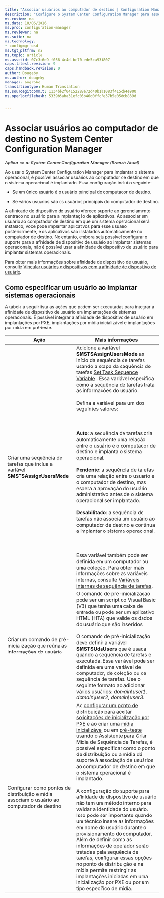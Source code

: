 ```yaml
---
title: "Associar usuários ao computador de destino | Configuration Manager"
description: "Configure o System Center Configuration Manager para associar os usuários a computadores de destino ao implantar sistemas operacionais."
ms.custom: na
ms.date: 10/06/2016
ms.prod: configuration-manager
ms.reviewer: na
ms.suite: na
ms.technology:
- configmgr-osd
ms.tgt_pltfrm: na
ms.topic: article
ms.assetid: 07c3c6d9-f056-4c4d-bc70-ede5ca933807
caps.latest.revision: 9
caps.handback.revision: 0
author: Dougeby
ms.author: dougeby
manager: angrobe
translationtype: Human Translation
ms.sourcegitcommit: 1134bb2f04152288e72d40b1b1083f415cb4e900
ms.openlocfilehash: 5339b5aba31efc06b46d0ffcfe37b5e05dcb839d


---
```

# <a name="associate-users-with-a-destination-computer-in-system-center-configuration-manager"></a>Associar usuários ao computador de destino no System Center Configuration Manager

*Aplica-se a: System Center Configuration Manager (Branch Atual)*

Ao usar o System Center Configuration Manager para implantar o sistema operacional, é possível associar usuários ao computador de destino em que o sistema operacional é implantado. Essa configuração inclui o seguinte:  

-   Se um único usuário é o usuário principal do computador de destino.  

-   Se vários usuários são os usuários principais do computador de destino.  

 A afinidade de dispositivo de usuário oferece suporte ao gerenciamento centrado no usuário para a implantação de aplicativos. Ao associar um usuário ao computador de destino em que um sistema operacional será instalado, você pode implantar aplicativos para esse usuário posteriormente, e os aplicativos são instalados automaticamente no computador de destino. No entanto, embora seja possível configurar o suporte para a afinidade de dispositivo de usuário ao implantar sistemas operacionais, não é possível usar a afinidade de dispositivo de usuário para implantar sistemas operacionais.  

 Para obter mais informações sobre afinidade de dispositivo de usuário, consulte [Vincular usuários e dispositivos com a afinidade de dispositivo de usuário](../../apps/deploy-use/link-users-and-devices-with-user-device-affinity.md).  

## <a name="how-to-specify-a-user-when-you-deploy-operating-systems"></a>Como especificar um usuário ao implantar sistemas operacionais  
 A tabela a seguir lista as ações que podem ser executadas para integrar a afinidade de dispositivo de usuário em implantações de sistemas operacionais. É possível integrar a afinidade de dispositivo de usuário em implantações por PXE, implantações por mídia inicializável e implantações por mídia em pré-teste.  

|Ação|Mais informações|  
|------------|----------------------|  
|Criar uma sequência de tarefas que inclua a variável **SMSTSAssignUsersMode**|Adicione a variável **SMSTSAssignUsersMode** ao início da sequência de tarefas usando a etapa da sequência de tarefas  [Set Task Sequence Variable](../../osd/understand/task-sequence-steps.md#BKMK_SetTaskSequenceVariable) . Essa variável especifica como a sequência de tarefas trata as informações do usuário.<br /><br /> Defina a variável para um dos seguintes valores:<br /><br /> <br /><br /> **Auto**: a sequência de tarefas cria automaticamente uma relação entre o usuário e o computador de destino e implanta o sistema operacional.<br /><br /> **Pendente**: a sequência de tarefas cria uma relação entre o usuário e o computador de destino, mas espera a aprovação do usuário administrativo antes de o sistema operacional ser implantado.<br /><br /> **Desabilitado**: a sequência de tarefas não associa um usuário ao computador de destino e continua a implantar o sistema operacional.<br /><br /> <br /><br /> Essa variável também pode ser definida em um computador ou uma coleção. Para obter mais informações sobre as variáveis internas, consulte [Variáveis internas de sequência de tarefas](../../osd/understand/task-sequence-built-in-variables.md).|  
|Criar um comando de pré-inicialização que reúna as informações do usuário|O comando de pré-inicialização pode ser um script do Visual Basic (VB) que tenha uma caixa de entrada ou pode ser um aplicativo HTML (HTA) que valide os dados do usuário que são inseridos.<br /><br /> O comando de pré-inicialização deve definir a variável **SMSTSUdaUsers** que é usada quando a sequência de tarefas é executada. Essa variável pode ser definida em uma variável de computador, de coleção ou de sequência de tarefas. Use o seguinte formato ao adicionar vários usuários: *domain\user1, domain\user2, domain\user3*.|  
|Configurar como pontos de distribuição e mídia associam o usuário ao computador de destino|Ao [configurar um ponto de distribuição para aceitar solicitações de inicialização por PXE](https://technet.microsoft.com/library/mt627944\(TechNet.10\).aspx#BKMK_PXEDistributionPoint) e ao criar uma [mídia inicializável](http://technet.microsoft.com/library/mt627921\(TechNet.10\).aspx) ou em [pré-teste](https://technet.microsoft.com/library/mt627922\(TechNet.10\).aspx) usando o Assistente para Criar Mídia de Sequência de Tarefas, é possível especificar como o ponto de distribuição ou a mídia dá suporte à associação de usuários ao computador de destino em que o sistema operacional é implantado.<br /><br /> A configuração do suporte para afinidade de dispositivo de usuário não tem um método interno para validar a identidade do usuário. Isso pode ser importante quando um técnico insere as informações em nome do usuário durante o provisionamento do computador. Além de definir como as informações de operador serão tratadas pela sequência de tarefas, configurar essas opções no ponto de distribuição e na mídia permite restringir as implantações iniciadas em uma inicialização por PXE ou por um tipo específico de mídia.|  



<!--HONumber=Nov16_HO1-->


